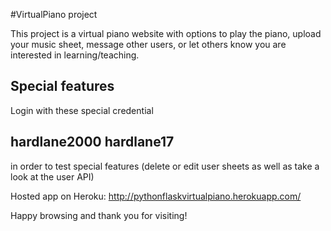 #VirtualPiano project

This project is a virtual piano website with options to play the piano, upload your music sheet, message other users, or let others know you are interested in learning/teaching.

## Special features

Login with these special credential

## hardlane2000 hardlane17 ##

in order to test special features (delete or edit user sheets as well as take a look at the user API)

Hosted app on Heroku: http://pythonflaskvirtualpiano.herokuapp.com/

Happy browsing and thank you for visiting!
